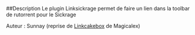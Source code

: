 ##Description
Le plugin Linksickrage permet de faire un lien dans la toolbar de rutorrent pour le Sickrage


Auteur : Sunnay (reprise de [Linkcakebox](https://github.com/Cakebox/linkcakebox/) de Magicalex)
